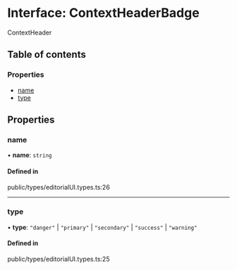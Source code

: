 # Interface: ContextHeaderBadge

ContextHeader

## Table of contents

### Properties

- [name](../wiki/ContextHeaderBadge#name)
- [type](../wiki/ContextHeaderBadge#type)

## Properties

### name

• **name**: `string`

#### Defined in

public/types/editorialUI.types.ts:26

___

### type

• **type**: ``"danger"`` \| ``"primary"`` \| ``"secondary"`` \| ``"success"`` \| ``"warning"``

#### Defined in

public/types/editorialUI.types.ts:25
